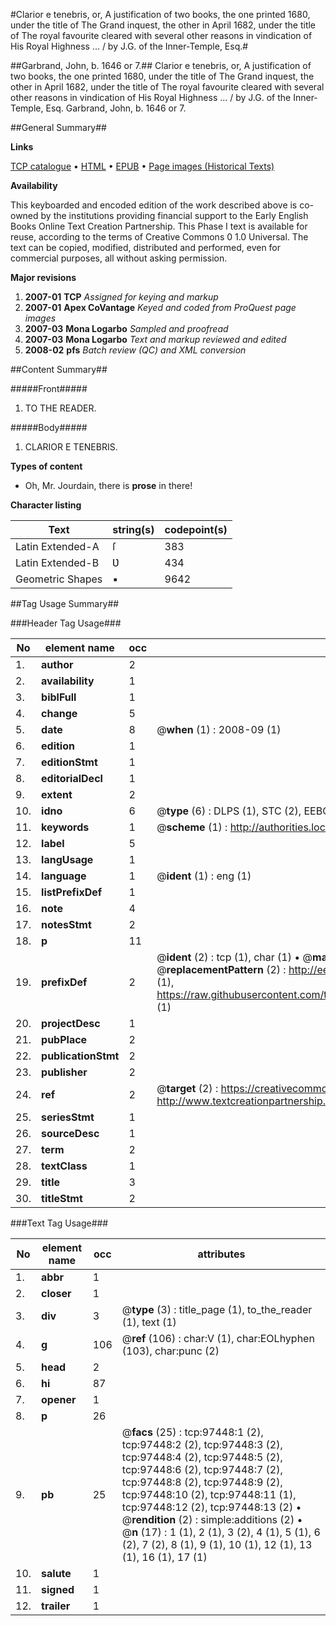 #Clarior e tenebris, or, A justification of two books, the one printed 1680, under the title of The Grand inquest, the other in April 1682, under the title of The royal favourite cleared with several other reasons in vindication of His Royal Highness ... / by J.G. of the Inner-Temple, Esq.#

##Garbrand, John, b. 1646 or 7.##
Clarior e tenebris, or, A justification of two books, the one printed 1680, under the title of The Grand inquest, the other in April 1682, under the title of The royal favourite cleared with several other reasons in vindication of His Royal Highness ... / by J.G. of the Inner-Temple, Esq.
Garbrand, John, b. 1646 or 7.

##General Summary##

**Links**

[TCP catalogue](http://www.ota.ox.ac.uk/tcp/)  • 
[HTML](http://tei.it.ox.ac.uk/tcp/Texts-HTML/free/A42/A42155.html)  • 
[EPUB](http://tei.it.ox.ac.uk/tcp/Texts-EPUB/free/A42/A42155.epub) • 
[Page images (Historical Texts)](https://data.historicaltexts.jisc.ac.uk/view?pubId=eebo-13103593e&pageId=eebo-13103593e-97448-1)

**Availability**

This keyboarded and encoded edition of the
	       work described above is co-owned by the institutions
	       providing financial support to the Early English Books
	       Online Text Creation Partnership. This Phase I text is
	       available for reuse, according to the terms of Creative
	       Commons 0 1.0 Universal. The text can be copied,
	       modified, distributed and performed, even for
	       commercial purposes, all without asking permission.

**Major revisions**

1. __2007-01__ __TCP__ *Assigned for keying and markup*
1. __2007-01__ __Apex CoVantage__ *Keyed and coded from ProQuest page images*
1. __2007-03__ __Mona Logarbo__ *Sampled and proofread*
1. __2007-03__ __Mona Logarbo__ *Text and markup reviewed and edited*
1. __2008-02__ __pfs__ *Batch review (QC) and XML conversion*

##Content Summary##

#####Front#####

1. TO THE READER.

#####Body#####

1. CLARIOR E TENEBRIS.

**Types of content**

  * Oh, Mr. Jourdain, there is **prose** in there!

**Character listing**


|Text|string(s)|codepoint(s)|
|---|---|---|
|Latin Extended-A|ſ|383|
|Latin Extended-B|Ʋ|434|
|Geometric Shapes|▪|9642|

##Tag Usage Summary##

###Header Tag Usage###

|No|element name|occ|attributes|
|---|---|---|---|
|1.|__author__|2||
|2.|__availability__|1||
|3.|__biblFull__|1||
|4.|__change__|5||
|5.|__date__|8| @__when__ (1) : 2008-09 (1)|
|6.|__edition__|1||
|7.|__editionStmt__|1||
|8.|__editorialDecl__|1||
|9.|__extent__|2||
|10.|__idno__|6| @__type__ (6) : DLPS (1), STC (2), EEBO-CITATION (1), OCLC (1), VID (1)|
|11.|__keywords__|1| @__scheme__ (1) : http://authorities.loc.gov/ (1)|
|12.|__label__|5||
|13.|__langUsage__|1||
|14.|__language__|1| @__ident__ (1) : eng (1)|
|15.|__listPrefixDef__|1||
|16.|__note__|4||
|17.|__notesStmt__|2||
|18.|__p__|11||
|19.|__prefixDef__|2| @__ident__ (2) : tcp (1), char (1)  •  @__matchPattern__ (2) : ([0-9\-]+):([0-9IVX]+) (1), (.+) (1)  •  @__replacementPattern__ (2) : http://eebo.chadwyck.com/downloadtiff?vid=$1&page=$2 (1), https://raw.githubusercontent.com/textcreationpartnership/Texts/master/tcpchars.xml#$1 (1)|
|20.|__projectDesc__|1||
|21.|__pubPlace__|2||
|22.|__publicationStmt__|2||
|23.|__publisher__|2||
|24.|__ref__|2| @__target__ (2) : https://creativecommons.org/publicdomain/zero/1.0/ (1), http://www.textcreationpartnership.org/docs/. (1)|
|25.|__seriesStmt__|1||
|26.|__sourceDesc__|1||
|27.|__term__|2||
|28.|__textClass__|1||
|29.|__title__|3||
|30.|__titleStmt__|2||


###Text Tag Usage###

|No|element name|occ|attributes|
|---|---|---|---|
|1.|__abbr__|1||
|2.|__closer__|1||
|3.|__div__|3| @__type__ (3) : title_page (1), to_the_reader (1), text (1)|
|4.|__g__|106| @__ref__ (106) : char:V (1), char:EOLhyphen (103), char:punc (2)|
|5.|__head__|2||
|6.|__hi__|87||
|7.|__opener__|1||
|8.|__p__|26||
|9.|__pb__|25| @__facs__ (25) : tcp:97448:1 (2), tcp:97448:2 (2), tcp:97448:3 (2), tcp:97448:4 (2), tcp:97448:5 (2), tcp:97448:6 (2), tcp:97448:7 (2), tcp:97448:8 (2), tcp:97448:9 (2), tcp:97448:10 (2), tcp:97448:11 (1), tcp:97448:12 (2), tcp:97448:13 (2)  •  @__rendition__ (2) : simple:additions (2)  •  @__n__ (17) : 1 (1), 2 (1), 3 (2), 4 (1), 5 (1), 6 (2), 7 (2), 8 (1), 9 (1), 10 (1), 12 (1), 13 (1), 16 (1), 17 (1)|
|10.|__salute__|1||
|11.|__signed__|1||
|12.|__trailer__|1||
